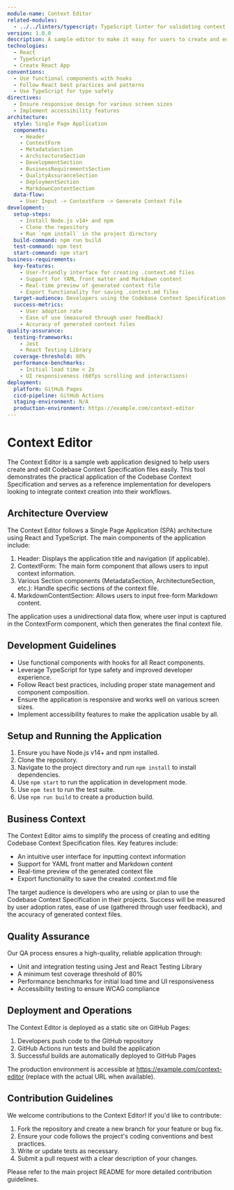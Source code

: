 ```yaml
---
module-name: Context Editor
related-modules:
  - ../../linters/typescript: TypeScript linter for validating context files
version: 1.0.0
description: A sample editor to make it easy for users to create and edit Codebase Context Specification files
technologies:
  - React
  - TypeScript
  - Create React App
conventions:
  - Use functional components with hooks
  - Follow React best practices and patterns
  - Use TypeScript for type safety
directives:
  - Ensure responsive design for various screen sizes
  - Implement accessibility features
architecture:
  style: Single Page Application
  components:
    - Header
    - ContextForm
    - MetadataSection
    - ArchitectureSection
    - DevelopmentSection
    - BusinessRequirementsSection
    - QualityAssuranceSection
    - DeploymentSection
    - MarkdownContentSection
  data-flow:
    - User Input -> ContextForm -> Generate Context File
development:
  setup-steps:
    - Install Node.js v14+ and npm
    - Clone the repository
    - Run `npm install` in the project directory
  build-command: npm run build
  test-command: npm test
  start-command: npm start
business-requirements:
  key-features:
    - User-friendly interface for creating .context.md files
    - Support for YAML front matter and Markdown content
    - Real-time preview of generated context file
    - Export functionality for saving .context.md files
  target-audience: Developers using the Codebase Context Specification
  success-metrics:
    - User adoption rate
    - Ease of use (measured through user feedback)
    - Accuracy of generated context files
quality-assurance:
  testing-frameworks:
    - Jest
    - React Testing Library
  coverage-threshold: 80%
  performance-benchmarks:
    - Initial load time < 2s
    - UI responsiveness (60fps scrolling and interactions)
deployment:
  platform: GitHub Pages
  cicd-pipeline: GitHub Actions
  staging-environment: N/A
  production-environment: https://example.com/context-editor
---
```


# Context Editor

The Context Editor is a sample web application designed to help users create and edit Codebase Context Specification files easily. This tool demonstrates the practical application of the Codebase Context Specification and serves as a reference implementation for developers looking to integrate context creation into their workflows.

## Architecture Overview

The Context Editor follows a Single Page Application (SPA) architecture using React and TypeScript. The main components of the application include:

1. Header: Displays the application title and navigation (if applicable).
2. ContextForm: The main form component that allows users to input context information.
3. Various Section components (MetadataSection, ArchitectureSection, etc.): Handle specific sections of the context file.
4. MarkdownContentSection: Allows users to input free-form Markdown content.

The application uses a unidirectional data flow, where user input is captured in the ContextForm component, which then generates the final context file.

## Development Guidelines

- Use functional components with hooks for all React components.
- Leverage TypeScript for type safety and improved developer experience.
- Follow React best practices, including proper state management and component composition.
- Ensure the application is responsive and works well on various screen sizes.
- Implement accessibility features to make the application usable by all.

## Setup and Running the Application

1. Ensure you have Node.js v14+ and npm installed.
2. Clone the repository.
3. Navigate to the project directory and run `npm install` to install dependencies.
4. Use `npm start` to run the application in development mode.
5. Use `npm test` to run the test suite.
6. Use `npm run build` to create a production build.

## Business Context

The Context Editor aims to simplify the process of creating and editing Codebase Context Specification files. Key features include:

- An intuitive user interface for inputting context information
- Support for YAML front matter and Markdown content
- Real-time preview of the generated context file
- Export functionality to save the created .context.md file

The target audience is developers who are using or plan to use the Codebase Context Specification in their projects. Success will be measured by user adoption rates, ease of use (gathered through user feedback), and the accuracy of generated context files.

## Quality Assurance

Our QA process ensures a high-quality, reliable application through:

- Unit and integration testing using Jest and React Testing Library
- A minimum test coverage threshold of 80%
- Performance benchmarks for initial load time and UI responsiveness
- Accessibility testing to ensure WCAG compliance

## Deployment and Operations

The Context Editor is deployed as a static site on GitHub Pages:

1. Developers push code to the GitHub repository
2. GitHub Actions run tests and build the application
3. Successful builds are automatically deployed to GitHub Pages

The production environment is accessible at https://example.com/context-editor (replace with the actual URL when available).

## Contribution Guidelines

We welcome contributions to the Context Editor! If you'd like to contribute:

1. Fork the repository and create a new branch for your feature or bug fix.
2. Ensure your code follows the project's coding conventions and best practices.
3. Write or update tests as necessary.
4. Submit a pull request with a clear description of your changes.

Please refer to the main project README for more detailed contribution guidelines.